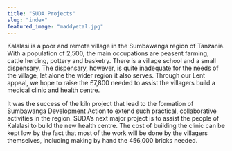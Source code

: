 ```yaml
---
title: "SUDA Projects"
slug: "index"
featured_image: "maddyetal.jpg"
---
```


Kalalasi is a poor and remote village in the Sumbawanga region of Tanzania. With a population of 2,500, the main occupations are peasent farming, cattle herding, pottery and basketry. There is a village school and a small dispensary. The dispensary, however, is quite inadequate for the needs of the village, let alone the wider region it also serves. Through our Lent appeal, we hope to raise the £7,800 needed to assist the villagers build a medical clinic and health centre.

It was the success of the kiln project that lead to the formation of Sumbawanga Development Action to extend such practical, collaborative activities in the region. SUDA’s next major project is to assist the people of Kalalasi to build the new health centre. The cost of building the clinic can be kept low by the fact that most of the work will be done by the villagers themselves, including making by hand the 456,000 bricks needed.

